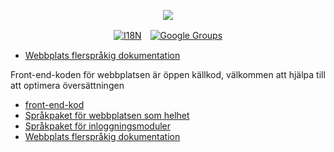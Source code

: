 <p align="center"><a href="https://wac.tax"><img src="https://cdn.jsdelivr.net/gh/wactax/img/logo.svg"/></a></p><p align="center"><a href="https://github.com/wactax/wac.tax/blob/main/doc/README.md#readme"><img alt="I18N" src="https://cdn.jsdelivr.net/gh/wactax/img/t.svg"/></a>　<a href="https://groups.google.com/u/2/g/wactax"><img alt="Google Groups" src="https://cdn.jsdelivr.net/gh/wactax/img/g-groups.svg"/></a></p>

* [Webbplats flerspråkig dokumentation](https://github.com/xxai-doc)

Front-end-koden för webbplatsen är öppen källkod, välkommen att hjälpa till att optimera översättningen

* [front-end-kod](https://github.com/xxai-art/web)
* [Språkpaket för webbplatsen som helhet](https://github.com/xxai-art/web/tree/main/i18n)
* [Språkpaket för inloggningsmoduler](https://github.com/wacpkg/user/tree/main/ui.i18n)
* [Webbplats flerspråkig dokumentation](https://github.com/xxai-doc)
